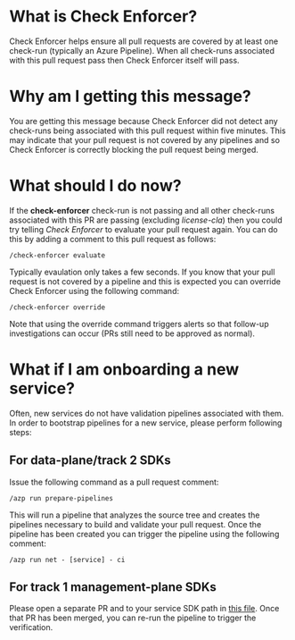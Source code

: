   # What is Check Enforcer?
  
  Check Enforcer helps ensure all pull requests are covered by at least one
  check-run (typically an Azure Pipeline). When all check-runs associated
  with this pull request pass then Check Enforcer itself will pass.
  
  # Why am I getting this message?
  
  You are getting this message because Check Enforcer did not detect any
  check-runs being associated with this pull request within five minutes. This
  may indicate that your pull request is not covered by any pipelines and so
  Check Enforcer is correctly blocking the pull request being merged.
  
  # What should I do now?
  
  If the **check-enforcer** check-run is not passing and all other check-runs
  associated with this PR are passing (excluding _license-cla_) then you could
  try telling _Check Enforcer_ to evaluate your pull request again. You can
  do this by adding a comment to this pull request as follows:
  
  ```
  /check-enforcer evaluate
  ```
  
  Typically evaulation only takes a few seconds. If you know that your pull
  request is not covered by a pipeline and this is expected you can override
  Check Enforcer using the following command:
  
  ```
  /check-enforcer override
  ```
  
  Note that using the override command triggers alerts so that follow-up
  investigations can occur (PRs still need to be approved as normal).
  
  # What if I am onboarding a new service?
  
  Often, new services do not have validation pipelines associated with them.
  In order to bootstrap pipelines for a new service, please perform following steps:

  ## For data-plane/track 2 SDKs
  Issue the following command as a pull request comment:
  
  ```
  /azp run prepare-pipelines
  ```
  
  This will run a pipeline that analyzes the source tree and creates the
  pipelines necessary to build and validate your pull request. Once the pipeline
  has been created you can trigger the pipeline using the following comment:
  
  ```
  /azp run net - [service] - ci
  ```
  
  ## For track 1 management-plane SDKs
  
  Please open a separate PR and to your service SDK path in [this file](https://github.com/Azure/azure-sdk-for-net/blob/main/eng/pipelines/mgmt.yml). Once that PR has been merged, you can re-run the pipeline to trigger the verification.
  
